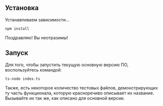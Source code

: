 ## Установка
Устанавливаем зависимости...

```npm install```

Поздравляю! Вы неотразимы!

## Запуск

Для того, чтобы запустить текущую основную версию ПО, воспользуйтесь командой:

```ts-node index.ts```

Также, есть некоторое количество тестовых файлов, демонстрирующих ту часть функционала, которую красноречиво описывает их название. Вызывайте их так же, как описано для основной версии.
